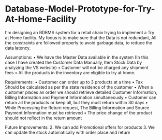 # Database-Model-Prototype-for-Try-At-Home-Facility
I'm designing an RDBMS system for a retail chain trying to implement a Try at Home facility. My focus is 
to make sure that the Data is not redundant, All the constraints are followed properly to avoid garbage 
data, to reduce the data latency.

Assumptions:
• We have the Master Data available in the system (In this case I have created the Customer Data 
Manually, Item Stock Data by analyzing the VS website)
• Customer will not be charged any shipment fees
• All the products in the inventory are eligible to try at home.

Requirements: 
• Customer can order up to 3 products at a time 
• Tax Should be calculated as per the state residence of the customer
• When a customer places an order we should retrieve detailed Customer Information, Billing 
Information and Payment Information simultaneously
• Customer can return all the products or keep all, but they must return within 30 days
• While Processing the Return request, The Billing Information and Source Payment Information must be 
retrieved
• The price change of the product should not reflect in the return amount

Future Improvements:
2. We can add Promotional offers for products
3. We can update the stock automatically with order place and return


